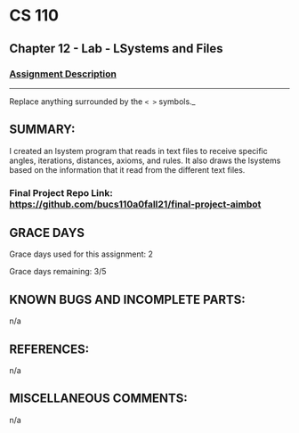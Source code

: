 # CS 110
## Chapter 12 - Lab - LSystems and Files

### [Assignment Description](https://docs.google.com/document/d/1J-Aem9ALl1AmxHVftqFN1aS3W870QQiHxNbB2cqk_bY/edit?usp=sharing)

***
Replace anything surrounded by the `< >` symbols._

## SUMMARY:
I created an lsystem program that reads in text files to receive specific angles, iterations, distances, axioms, and rules. It also draws the lsystems based on the information that it read from the different text files.

### Final Project Repo Link: https://github.com/bucs110a0fall21/final-project-aimbot


## GRACE DAYS
Grace days used for this assignment: 2

Grace days remaining: 3/5

## KNOWN BUGS AND INCOMPLETE PARTS:
n/a

## REFERENCES:
n/a

## MISCELLANEOUS COMMENTS:
n/a
